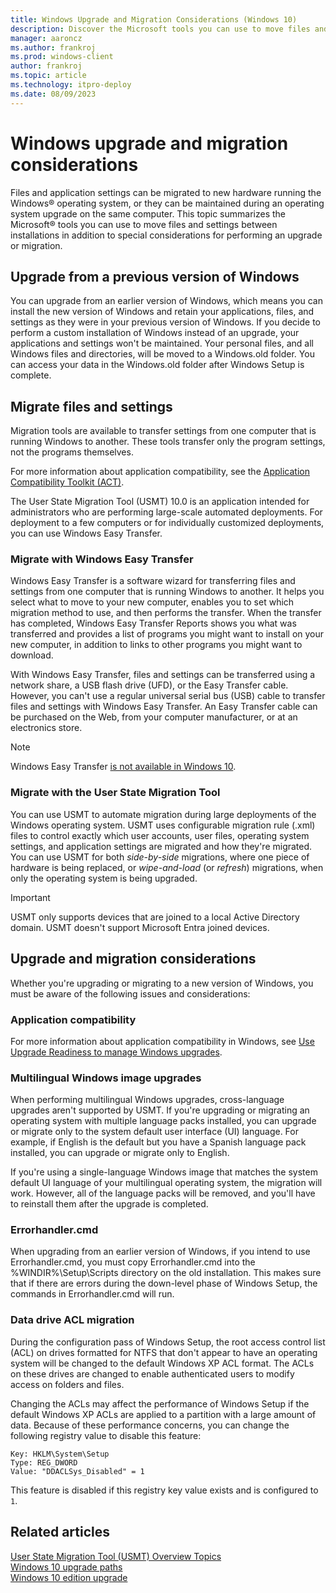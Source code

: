 ```yaml
---
title: Windows Upgrade and Migration Considerations (Windows 10)
description: Discover the Microsoft tools you can use to move files and settings between installations including special considerations for performing an upgrade or migration.
manager: aaroncz
ms.author: frankroj
ms.prod: windows-client
author: frankroj
ms.topic: article
ms.technology: itpro-deploy
ms.date: 08/09/2023
---
```


# Windows upgrade and migration considerations
Files and application settings can be migrated to new hardware running the Windows® operating system, or they can be maintained during an operating system upgrade on the same computer. This topic summarizes the Microsoft® tools you can use to move files and settings between installations in addition to special considerations for performing an upgrade or migration.

## Upgrade from a previous version of Windows
You can upgrade from an earlier version of Windows, which means you can install the new version of Windows and retain your applications, files, and settings as they were in your previous version of Windows. If you decide to perform a custom installation of Windows instead of an upgrade, your applications and settings won't be maintained. Your personal files, and all Windows files and directories, will be moved to a Windows.old folder. You can access your data in the Windows.old folder after Windows Setup is complete.

## Migrate files and settings
Migration tools are available to transfer settings from one computer that is running Windows to another. These tools transfer only the program settings, not the programs themselves.

For more information about application compatibility, see the [Application Compatibility Toolkit (ACT)](/previous-versions/windows/server/cc722055(v=ws.10)).

The User State Migration Tool (USMT) 10.0 is an application intended for administrators who are performing large-scale automated deployments. For deployment to a few computers or for individually customized deployments, you can use Windows Easy Transfer.

### Migrate with Windows Easy Transfer
Windows Easy Transfer is a software wizard for transferring files and settings from one computer that is running Windows to another. It helps you select what to move to your new computer, enables you to set which migration method to use, and then performs the transfer. When the transfer has completed, Windows Easy Transfer Reports shows you what was transferred and provides a list of programs you might want to install on your new computer, in addition to links to other programs you might want to download.

With Windows Easy Transfer, files and settings can be transferred using a network share, a USB flash drive (UFD), or the Easy Transfer cable. However, you can't use a regular universal serial bus (USB) cable to transfer files and settings with Windows Easy Transfer. An Easy Transfer cable can be purchased on the Web, from your computer manufacturer, or at an electronics store.

> [!NOTE]
>
> Windows Easy Transfer [is not available in Windows 10](https://support.microsoft.com/help/4026265/windows-windows-easy-transfer-is-not-available-in-windows-10).

### Migrate with the User State Migration Tool
You can use USMT to automate migration during large deployments of the Windows operating system. USMT uses configurable migration rule (.xml) files to control exactly which user accounts, user files, operating system settings, and application settings are migrated and how they're migrated. You can use USMT for both *side-by-side* migrations, where one piece of hardware is being replaced, or *wipe-and-load* (or *refresh*) migrations, when only the operating system is being upgraded.

> [!IMPORTANT]
>
> USMT only supports devices that are joined to a local Active Directory domain. USMT doesn't support Microsoft Entra joined devices. 

## Upgrade and migration considerations
Whether you're upgrading or migrating to a new version of Windows, you must be aware of the following issues and considerations:

### Application compatibility
For more information about application compatibility in Windows, see [Use Upgrade Readiness to manage Windows upgrades](/windows/deployment/upgrade/use-upgrade-readiness-to-manage-windows-upgrades).

### Multilingual Windows image upgrades
When performing multilingual Windows upgrades, cross-language upgrades aren't supported by USMT. If you're upgrading or migrating an operating system with multiple language packs installed, you can upgrade or migrate only to the system default user interface (UI) language. For example, if English is the default but you have a Spanish language pack installed, you can upgrade or migrate only to English.

If you're using a single-language Windows image that matches the system default UI language of your multilingual operating system, the migration will work. However, all of the language packs will be removed, and you'll have to reinstall them after the upgrade is completed.

### Errorhandler.cmd
When upgrading from an earlier version of Windows, if you intend to use Errorhandler.cmd, you must copy Errorhandler.cmd into the %WINDIR%\\Setup\\Scripts directory on the old installation. This makes sure that if there are errors during the down-level phase of Windows Setup, the commands in Errorhandler.cmd will run.

### Data drive ACL migration
During the configuration pass of Windows Setup, the root access control list (ACL) on drives formatted for NTFS that don't appear to have an operating system will be changed to the default Windows XP ACL format. The ACLs on these drives are changed to enable authenticated users to modify access on folders and files.

Changing the ACLs may affect the performance of Windows Setup if the default Windows XP ACLs are applied to a partition with a large amount of data. Because of these performance concerns, you can change the following registry value to disable this feature:

``` syntax
Key: HKLM\System\Setup
Type: REG_DWORD 
Value: "DDACLSys_Disabled" = 1
```

This feature is disabled if this registry key value exists and is configured to `1`.

## Related articles
[User State Migration Tool (USMT) Overview Topics](../usmt/usmt-topics.md)<BR>
[Windows 10 upgrade paths](windows-10-upgrade-paths.md)<BR>
[Windows 10 edition upgrade](windows-10-edition-upgrades.md)
